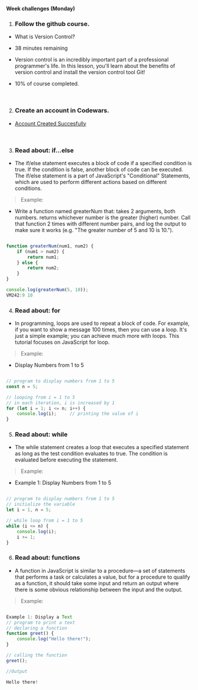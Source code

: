 **Week challenges (Monday)**

1. ### Follow the github course.

- What is Version Control?
- 38 minutes remaining

- Version control is an incredibly important part of a professional programmer's life. In this lesson, you'll learn about the benefits of version control and install the version control tool Git!

- 10% of course completed.

<br>

2. ### Create an account in Codewars.

- [Account Created Succesfully](https://www.codewars.com/users/Nelson8155)

<br>

3. ### Read about: if...else

- The if/else statement executes a block of code if a specified condition is true. If the condition is false, another block of code can be executed. The if/else statement is a part of JavaScript's "Conditional" Statements, which are used to perform different actions based on different conditions.

> Example:

- Write a function named greaterNum that:
takes 2 arguments, both numbers.
returns whichever number is the greater (higher) number.
Call that function 2 times with different number pairs, and log the output to make sure it works (e.g. "The greater number of 5 and 10 is 10.").

```JavaScript

function greaterNum(num1, num2) {
    if (num1 > num2) {
        return num1;
    } else {
        return num2;
    }
}

console.log(greaterNum(5, 10));
VM242:9 10
```

4. ### Read about: for

- In programming, loops are used to repeat a block of code. For example, if you want to show a message 100 times, then you can use a loop. It's just a simple example; you can achieve much more with loops. This tutorial focuses on JavaScript for loop.

> Example:

- Display Numbers from 1 to 5

```JavaScript

// program to display numbers from 1 to 5
const n = 5;

// looping from i = 1 to 5
// in each iteration, i is increased by 1
for (let i = 1; i <= n; i++) {
    console.log(i);     // printing the value of i
}
```

5. ### Read about: while

- The while statement creates a loop that executes a specified statement as long as the test condition evaluates to true. The condition is evaluated before executing the statement.

> Example:

- Example 1: Display Numbers from 1 to 5

```JavaScript

// program to display numbers from 1 to 5
// initialize the variable
let i = 1, n = 5;

// while loop from i = 1 to 5
while (i <= n) {
    console.log(i);
    i += 1;
}
```

6. ### Read about: functions

- A function in JavaScript is similar to a procedure—a set of statements that performs a task or calculates a value, but for a procedure to qualify as a function, it should take some input and return an output where there is some obvious relationship between the input and the output.

> Example:

```JavaScript

Example 1: Display a Text
// program to print a text
// declaring a function
function greet() {
    console.log("Hello there!");
}

// calling the function
greet();

//Output

Hello there!
```








